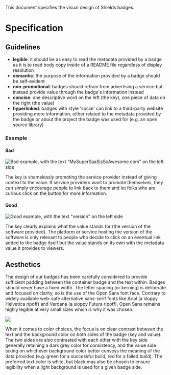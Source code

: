 This document specifies the visual design of Shields badges.

# Specification

## Guidelines

- **legible**: it should be as easy to read the metadata provided by a badge as it is to read body copy inside of a README file regardless of display resolution
- **semantic**: the purpose of the information provided by a badge should be self-evident
- **non-promotional**: badges should refrain from advertising a service but instead provide value through the badge's information instead
- **concise**: one descriptive word on the left (the key), one piece of data on the right (the value)
- **hyperlinked**: badges with style 'social' can link to a third-party website providing more information, either related to the metadata provided by the badge or about the project the badge was used for (e.g. an open source library)

### Example

#### Bad

![Bad example, with the text "MySuperSaaSisSoAwesome.com" on the left side](https://img.shields.io/badge/MySuperSaaSisSoAwesome.com-1.1.1-orange.svg)

The key is shamelessly promoting the service provider instead of giving context to the value. If service providers want to promote themselves, they can simply encourage people to link back to them and let folks who are curious click on the button for more information.

#### Good

![Good example, with the text "version" on the left side](https://img.shields.io/badge/version-1.1.1-green.svg)

The key clearly explains what the value stands for (the version of the software provided). The platform or service hosting the version of the software is only relevant to people who decide to click on an eventual link added to the badge itself but the value stands on its own with the metadata value it provides to viewers.

## Aesthetics

The design of our badges has been carefully considered to provide sufficient padding between the container badge and the text within. Badges should never have a fixed width. The letter spacing (or kerning) is deliberate and focused on clarity, so is the use of the Open Sans font face. Contrary to widely available web-safe alternative sans-serif fonts like Arial (a sloppy Helvetica ripoff) and Verdana (a sloppy Futura ripoff), Open Sans remains highly legible at very small sizes which is why it was chosen.

![](https://raw.github.com/badges/shields/master/spec/proportions.png)

When it comes to color choices, the focus is on clear contrast between the text and the background color on both sides of the badge (key and value). The two sides are also contrasted with each other with the key side generally retaining a dark grey color for consistency, and the value side taking on whichever background color better conveys the meaning of the data provided (e.g. green for a successful build, red for a failed build). The preferred text color is white, but black may also be chosen to ensure legibility when a light background is used for a given badge side.
